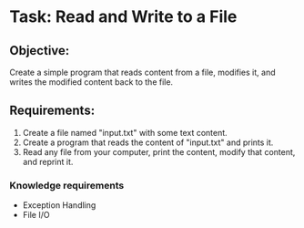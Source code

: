 # Task: Read and Write to a File 

## Objective:
Create a simple program that reads content from a file, modifies it, and writes the modified content back to the file.

## Requirements:
1. Create a file named "input.txt" with some text content.
2. Create a program that reads the content of "input.txt" and prints it.
3. Read any file from your computer, print the content, modify that content, and reprint it.

### Knowledge requirements
- Exception Handling
- File I/O
